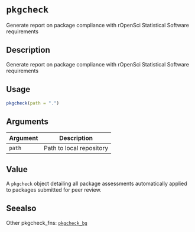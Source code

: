 # `pkgcheck`

Generate report on package compliance with rOpenSci Statistical Software
 requirements


## Description

Generate report on package compliance with rOpenSci Statistical Software
 requirements


## Usage

```r
pkgcheck(path = ".")
```


## Arguments

Argument      |Description
------------- |----------------
`path`     |     Path to local repository


## Value

A `pkgcheck` object detailing all package assessments automatically
 applied to packages submitted for peer review.


## Seealso

Other pkgcheck_fns:
 [`pkgcheck_bg`](#pkgcheckbg)


